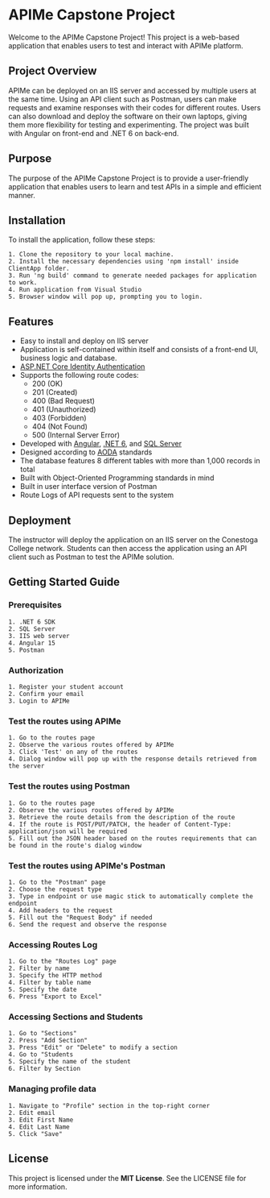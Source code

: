 # **APIMe** Capstone Project

Welcome to the APIMe Capstone Project! This project is a web-based application that enables users to test and interact with APIMe platform.


## Project Overview

APIMe can be deployed on an IIS server and accessed by multiple users at the same time. Using an API client such as Postman, users can make requests and examine responses with their codes for different routes. Users can also download and deploy the software on their own laptops, giving them more flexibility for testing and experimenting. The project was built with Angular on front-end and .NET 6 on back-end.



## Purpose

The purpose of the APIMe Capstone Project is to provide a user-friendly application that enables users to learn and test APIs in a simple and efficient manner.


## Installation

To install the application, follow these steps:

    1. Clone the repository to your local machine.
    2. Install the necessary dependencies using 'npm install' inside ClientApp folder.
    3. Run 'ng build' command to generate needed packages for application to work.
    4. Run application from Visual Studio
    5. Browser window will pop up, prompting you to login.
## Features

- Easy to install and deploy on IIS server
- Application is self-contained within itself and consists of a front-end UI, business logic and database.
- [ASP.NET Core Identity Authentication](https://learn.microsoft.com/en-us/aspnet/core/security/authentication/identity?view=aspnetcore-7.0&tabs=visual-studio)
- Supports the following route codes:
    -  200 (OK)
    -  201 (Created)
    -  400 (Bad Request)
    -  401 (Unauthorized)
    -  403 (Forbidden)
    -  404 (Not Found)
    -  500 (Internal Server Error)
- Developed with [Angular](https://angular.io/docs), [.NET 6](https://learn.microsoft.com/en-us/dotnet/fundamentals/), and [SQL Server](https://learn.microsoft.com/en-us/sql/ssms/download-sql-server-management-studio-ssms?view=sql-server-ver16)
- Designed according to [AODA](https://aoda.ca/) standards
- The database features 8 different tables with more than 1,000 records in total
- Built with Object-Oriented Programming standards in mind
- Built in user interface version of Postman
- Route Logs of API requests sent to the system
## Deployment

The instructor will deploy the application on an IIS server on the Conestoga College network. Students can then access the application using an API client such as Postman to test the APIMe solution.


## **Getting Started Guide**

### Prerequisites
    1. .NET 6 SDK
    2. SQL Server
    3. IIS web server
    4. Angular 15
    5. Postman

### Authorization
    1. Register your student account
    2. Confirm your email
    3. Login to APIMe

### Test the routes using APIMe
    1. Go to the routes page
    2. Observe the various routes offered by APIMe
    3. Click 'Test' on any of the routes
    4. Dialog window will pop up with the response details retrieved from the server

### Test the routes using Postman
    1. Go to the routes page
    2. Observe the various routes offered by APIMe
    3. Retrieve the route details from the description of the route
    4. If the route is POST/PUT/PATCH, the header of Content-Type: application/json will be required
    5. Fill out the JSON header based on the routes requirements that can be found in the route's dialog window

### Test the routes using APIMe's Postman
    1. Go to the "Postman" page
    2. Choose the request type
    3. Type in endpoint or use magic stick to automatically complete the endpoint
    4. Add headers to the request
    5. Fill out the "Request Body" if needed
    6. Send the request and observe the response

### Accessing Routes Log
    1. Go to the "Routes Log" page
    2. Filter by name
    3. Specify the HTTP method
    4. Filter by table name
    5. Specify the date
    6. Press "Export to Excel"

### Accessing Sections and Students
    1. Go to "Sections"
    2. Press "Add Section"
    3. Press "Edit" or "Delete" to modify a section
    4. Go to "Students
    5. Specify the name of the student
    6. Filter by Section

### Managing profile data
    1. Navigate to "Profile" section in the top-right corner
    2. Edit email
    3. Edit First Name
    4. Edit Last Name
    5. Click "Save"


## License

This project is licensed under the **MIT License**. See the LICENSE file for more information.


